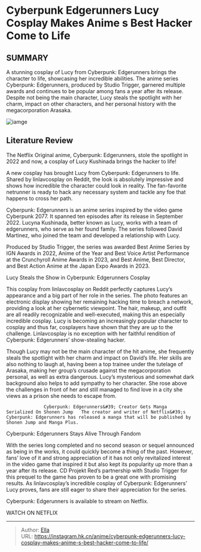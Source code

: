 # Cyberpunk Edgerunners Lucy Cosplay Makes Anime s Best Hacker Come to Life


## SUMMARY 



  A stunning cosplay of Lucy from Cyberpunk: Edgerunners brings the character to life, showcasing her incredible abilities.   The anime series Cyberpunk: Edgerunners, produced by Studio Trigger, garnered multiple awards and continues to be popular among fans a year after its release.   Despite not being the main character, Lucy steals the spotlight with her charm, impact on other characters, and her personal history with the megacorporation Arasaka.  

![iamge](https://static1.srcdn.com/wordpress/wp-content/uploads/2023/12/lucy-cyberpunk-edgerunners-netflix.jpg)

## Literature Review

The Netflix Original anime, Cyberpunk: Edgerunners, stole the spotlight in 2022 and now, a cosplay of Lucy Kushinada brings the hacker to life!




A new cosplay has brought Lucy from Cyberpunk: Edgerunners to life. Shared by linlavcosplay on Reddit, the look is absolutely impressive and shows how incredible the character could look in reality. The fan-favorite netrunner is ready to hack any necessary system and tackle any foe that happens to cross her path.




Cyberpunk: Edgerunners is an anime series inspired by the video game Cyberpunk 2077. It spanned ten episodes after its release in September 2022. Lucyna Kushinada, better known as Lucy, works with a team of edgerunners, who serve as her found family. The series followed David Martinez, who joined the team and developed a relationship with Lucy.


 

Produced by Studio Trigger, the series was awarded Best Anime Series by IGN Awards in 2022, Anime of the Year and Best Voice Artist Performance at the Crunchyroll Anime Awards in 2023, and Best Anime, Best Director, and Best Action Anime at the Japan Expo Awards in 2023.


 Lucy Steals the Show in Cyberpunk: Edgerunners Cosplay 
          




This cosplay from linlavcosplay on Reddit perfectly captures Lucy’s appearance and a big part of her role in the series. The photo features an electronic display showing her remaining hacking time to breach a network, providing a look at her cybernetic viewpoint. The hair, makeup, and outfit are all readily recognizable and well-executed, making this an especially incredible cosplay. Lucy is becoming an increasingly popular character to cosplay and thus far, cosplayers have shown that they are up to the challenge. Linlavcosplay is no exception with her faithful rendition of Cyberpunk: Edgerunners’ show-stealing hacker.

Though Lucy may not be the main character of the hit anime, she frequently steals the spotlight with her charm and impact on David’s life. Her skills are also nothing to laugh at, having been a top trainee under the tutelage of Arasaka, making her group’s crusade against the megacorporation personal, as well as extra dangerous. Lucy’s mysterious and somewhat dark background also helps to add sympathy to her character. She rose above the challenges in front of her and still managed to find love in a city she views as a prison she needs to escape from.




                  Cyberpunk: Edgerunners&#39; Creator Gets Manga Serialized On Shonen Jump   The creator and writer of Netflix&#39;s Cyberpunk: Edgerunners has released a manga that will be published by Shonen Jump and Manga Plus.   



 Cyberpunk: Edgerunners Stays Alive Through Fandom 
          

With the series long completed and no second season or sequel announced as being in the works, it could quickly become a thing of the past. However, fans’ love of it and strong appreciation of it has not only revitalized interest in the video game that inspired it but also kept its popularity up more than a year after its release. CD Projekt Red’s partnership with Studio Trigger for this prequel to the game has proven to be a great one with promising results. As linlavcosplay’s incredible cosplay of Cyberpunk: Edgerunners’ Lucy proves, fans are still eager to share their appreciation for the series.




Cyberpunk: Edgerunners is available to stream on Netflix.

WATCH ON NETFLIX

---

> Author: [Ella](https://instagram.hk.cn/)  
> URL: https://instagram.hk.cn/anime/cyberpunk-edgerunners-lucy-cosplay-makes-anime-s-best-hacker-come-to-life/  

